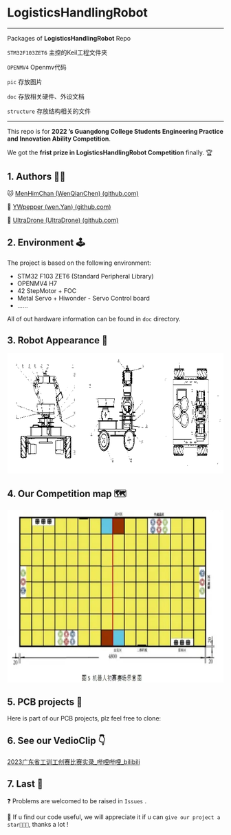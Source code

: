 # LogisticsHandlingRobot

---

Packages of **LogisticsHandlingRobot** Repo

`STM32F103ZET6`  主控的Keil工程文件夹

`OPENMV4`  Openmv代码

`pic`  存放图片

`doc`  存放相关硬件、外设文档

`structure` 存放结构相关的文件

---

This repo is for **2022 ’s Guangdong College Students Engineering Practice and Innovation Ability Competition**.

We got the **frist prize in LogisticsHandlingRobot Competition** finally.  🏆

## 1. Authors 🤜🤛

🐱 [MenHimChan (WenQianChen) (github.com)](https://github.com/MenHimChan)

🐯 [YWpepper (wen.Yan) (github.com)](https://github.com/YWpepper)

🤴 [UltraDrone (UltraDrone) (github.com)](https://github.com/UltraDrone)

## 2. Environment 🕹

The project is based on the following environment:

+ STM32 F103 ZET6 (Standard Peripheral Library)
+ OPENMV4 H7
+ 42 StepMotor + FOC
+ Metal Servo + Hiwonder - Servo Control board 
+ ......

All of out hardware information can be found in `doc` directory.

## 3. Robot Appearance 🤖

<div align=left><img width="1011" height="279" src="./pic/robot.png"/></div>

## 4. Our Competition map 🗺

<div align=left><img width="1035" height="400" src="./pic/map.png"/></div>

## 5. PCB projects 🔨

Here is part of our PCB projects, plz feel free to clone:

## 6. See our VedioClip 👇

[2023广东省工训工创赛比赛实录_哔哩哔哩_bilibili](https://www.bilibili.com/video/BV1Qs4y1S7nz/)

## 7. Last 🙏

❓  Problems are welcomed to be raised in `Issues` .

🙏  If u find our code useful, we will appreciate it if u can `give our project a star🌟🌟🌟`, thanks a lot !





